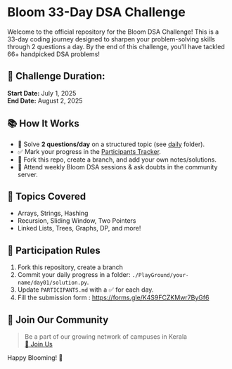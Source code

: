 # Bloom 33-Day DSA Challenge

Welcome to the official repository for the Bloom DSA Challenge! This is a 33-day coding journey designed to sharpen your problem-solving skills through 2 questions a day. By the end of this challenge, you'll have tackled 66+ handpicked DSA problems!

## 📅 Challenge Duration:
**Start Date:** July 1, 2025  
**End Date:** August 2, 2025

## 📚 How It Works

- 📌 Solve **2 questions/day** on a structured topic (see [daily](./daily) folder).
- ✅ Mark your progress in the [Participants Tracker](./tracker/PARTICIPANTS.md).
- 🔄 Fork this repo, create a branch, and add your own notes/solutions.
- 🧠 Attend weekly Bloom DSA sessions & ask doubts in the community server.

## 🧠 Topics Covered
- Arrays, Strings, Hashing
- Recursion, Sliding Window, Two Pointers
- Linked Lists, Trees, Graphs, DP, and more!

## 🎯 Participation Rules
1. Fork this repository, create a branch
2. Commit your daily progress in a folder: `./PlayGround/your-name/day01/solution.py`.
3. Update `PARTICIPANTS.md` with a ✅ for each day.
4. Fill the submission form : https://forms.gle/K4S9FCZKMwr7ByGf6

## 📢 Join Our Community
> Be a part of our growing network of campuses in Kerala  
> [🔗 Join Us](https://chat.whatsapp.com/LXoC25q9wTyIdUeuRbUZB4)

Happy Blooming! 🌱
